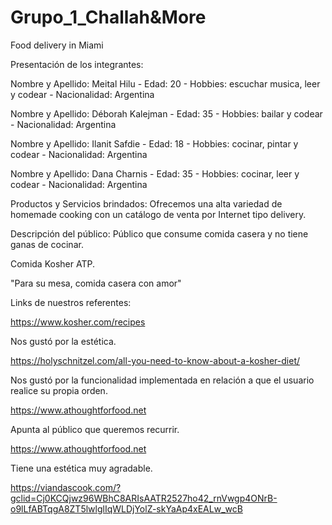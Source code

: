 # Grupo_1_Challah&More
Food delivery in Miami

Presentación de los integrantes:

Nombre y Apellido: Meital Hilu -
Edad: 20 -
Hobbies: escuchar musica, leer y codear -
Nacionalidad: Argentina

Nombre y Apellido: Déborah Kalejman -
Edad: 35 -
Hobbies: bailar y codear -
Nacionalidad: Argentina

Nombre y Apellido: Ilanit Safdie -
Edad: 18 -
Hobbies: cocinar, pintar y codear -
Nacionalidad: Argentina

Nombre y Apellido: Dana Charnis -
Edad: 35 -
Hobbies: cocinar, leer y codear -
Nacionalidad: Argentina


Productos y Servicios brindados:
Ofrecemos una alta variedad de homemade cooking con un catálogo de venta por Internet tipo delivery.


Descripción del público: Público que consume comida casera y no tiene ganas de cocinar.

Comida Kosher ATP. 

"Para su mesa, comida casera con amor"


Links de nuestros referentes: 

https://www.kosher.com/recipes

Nos gustó por la estética.

https://holyschnitzel.com/all-you-need-to-know-about-a-kosher-diet/  

Nos gustó por la funcionalidad implementada en relación a que el usuario realice su propia orden.

https://www.athoughtforfood.net 

Apunta al público que queremos recurrir.

https://www.athoughtforfood.net  

Tiene una estética muy agradable.

https://viandascook.com/?gclid=Cj0KCQjwz96WBhC8ARIsAATR2527ho42_rnVwgp4ONrB-o9lLfABTqgA8ZT5lwlglIqWLDjYolZ-skYaAp4xEALw_wcB     


